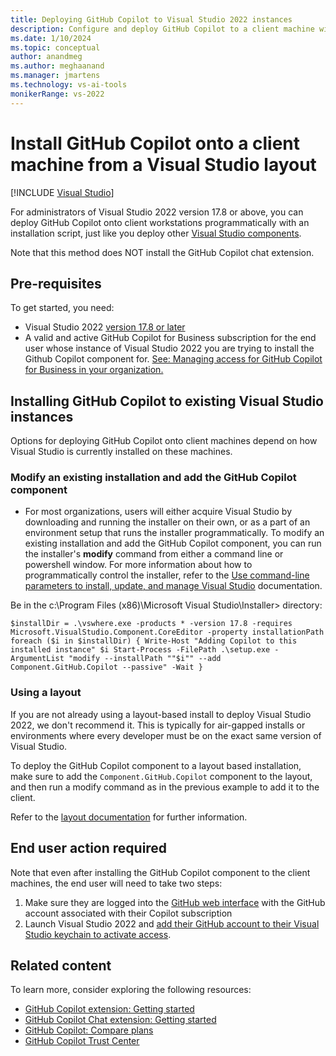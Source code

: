 ```yaml
---
title: Deploying GitHub Copilot to Visual Studio 2022 instances
description: Configure and deploy GitHub Copilot to a client machine within an enterprise programmatically with an installation script.
ms.date: 1/10/2024
ms.topic: conceptual
author: anandmeg
ms.author: meghaanand
ms.manager: jmartens
ms.technology: vs-ai-tools
monikerRange: vs-2022
---
```

# Install GitHub Copilot onto a client machine from a Visual Studio layout

 [!INCLUDE [Visual Studio](~/includes/applies-to-version/vs-windows-only.md)]

For administrators of Visual Studio 2022 version 17.8 or above, you can deploy GitHub Copilot onto client workstations programmatically with an installation script, just like you deploy other [Visual Studio components](workload-and-component-ids.md). 

Note that this method does NOT install the GitHub Copilot chat extension.


## Pre-requisites

To get started, you need:

- Visual Studio 2022 [version 17.8 or later](/visualstudio/releases/2022/release-history)
- A valid and active GitHub Copilot for Business subscription for the end user whose instance of Visual Studio 2022 you are trying to install the Github Copilot component for. 
[See: Managing access for GitHub Copilot for Business in your organization.](https://docs.github.com/en/copilot/managing-copilot-business/managing-access-for-copilot-business-in-your-organization)

## Installing GitHub Copilot to existing Visual Studio instances

Options for deploying GitHub Copilot onto client machines depend on how Visual Studio is currently installed on these machines.

### Modify an existing installation and add the GitHub Copilot component

- For most organizations, users will either acquire Visual Studio by downloading and running the installer on their own, or as a part of an environment setup that runs the installer programmatically.
To modify an existing installation and add the GitHub Copilot component, you can run the installer's **modify** command from either a command line or powershell window.  For more information about how to programmatically control the installer, refer to the [Use command-line parameters to install, update, and manage Visual Studio](use-command-line-parameters-to-install-visual-studio.md) documentation.

Be in the c:\Program Files (x86)\Microsoft Visual Studio\Installer> directory:

`$installDir = .\vswhere.exe -products * -version 17.8 -requires Microsoft.VisualStudio.Component.CoreEditor -property installationPath
foreach ($i in $installDir) {
    Write-Host "Adding Copilot to this installed instance" $i
    Start-Process -FilePath .\setup.exe -ArgumentList "modify --installPath ""$i"" --add Component.GitHub.Copilot --passive" -Wait
}`

### Using a layout

If you are not already using a layout-based install to deploy Visual Studio 2022, we don't recommend it. This is typically for air-gapped installs or environments where every developer must be on the exact same version of Visual Studio.

To deploy the GitHub Copilot component to a layout based installation, make sure to add the `Component.GitHub.Copilot` component to the layout, and then run a modify command as in the previous example to add it to the client.

Refer to the [layout documentation](https://learn.microsoft.com/en-us/visualstudio/install/create-a-network-installation-of-visual-studio?view=vs-2022#modify-the-contents-of-a-layout) for further information. 

## End user action required
Note that even after installing the GitHub Copilot component to the client machines, the end user will need to take two steps:

1) Make sure they are logged into the [GitHub web interface](https://github.com/settings/copilot) with the GitHub account associated with their Copilot subscription
2) Launch Visual Studio 2022 and [add their GitHub account to their Visual Studio keychain to activate access](https://learn.microsoft.com/en-us/visualstudio/ide/work-with-github-accounts?view=vs-2022).

## Related content

To learn more, consider exploring the following resources:

- [GitHub Copilot extension: Getting started](visual-studio-github-copilot-extension.md)
- [GitHub Copilot Chat extension: Getting started](visual-studio-github-copilot-chat.md)
- [GitHub Copilot: Compare plans](https://github.com/features/copilot)
- [GitHub Copilot Trust Center](https://resources.github.com/copilot-trust-center/)
